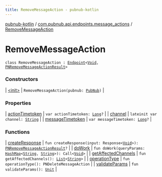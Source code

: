 ```yaml
---
title: RemoveMessageAction - pubnub-kotlin
---
```


[pubnub-kotlin](../../index.html) / [com.pubnub.api.endpoints.message_actions](../index.html) / [RemoveMessageAction](./index.html)

# RemoveMessageAction

`class RemoveMessageAction : `[`Endpoint`](../../com.pubnub.api/-endpoint/index.html)`<`[`Void`](https://docs.oracle.com/javase/6/docs/api/java/lang/Void.html)`, `[`PNRemoveMessageActionResult`](../../com.pubnub.api.models.consumer.message_actions/-p-n-remove-message-action-result/index.html)`>`

### Constructors

| [&lt;init&gt;](-init-.html) | `RemoveMessageAction(pubnub: `[`PubNub`](../../com.pubnub.api/-pub-nub/index.html)`)` |

### Properties

| [actionTimetoken](action-timetoken.html) | `var actionTimetoken: `[`Long`](https://kotlinlang.org/api/latest/jvm/stdlib/kotlin/-long/index.html)`?` |
| [channel](channel.html) | `lateinit var channel: `[`String`](https://kotlinlang.org/api/latest/jvm/stdlib/kotlin/-string/index.html) |
| [messageTimetoken](message-timetoken.html) | `var messageTimetoken: `[`Long`](https://kotlinlang.org/api/latest/jvm/stdlib/kotlin/-long/index.html)`?` |

### Functions

| [createResponse](create-response.html) | `fun createResponse(input: Response<`[`Void`](https://docs.oracle.com/javase/6/docs/api/java/lang/Void.html)`>): `[`PNRemoveMessageActionResult`](../../com.pubnub.api.models.consumer.message_actions/-p-n-remove-message-action-result/index.html)`?` |
| [doWork](do-work.html) | `fun doWork(queryParams: `[`HashMap`](https://docs.oracle.com/javase/6/docs/api/java/util/HashMap.html)`<`[`String`](https://kotlinlang.org/api/latest/jvm/stdlib/kotlin/-string/index.html)`, `[`String`](https://kotlinlang.org/api/latest/jvm/stdlib/kotlin/-string/index.html)`>): Call<`[`Void`](https://docs.oracle.com/javase/6/docs/api/java/lang/Void.html)`>` |
| [getAffectedChannels](get-affected-channels.html) | `fun getAffectedChannels(): `[`List`](https://kotlinlang.org/api/latest/jvm/stdlib/kotlin.collections/-list/index.html)`<`[`String`](https://kotlinlang.org/api/latest/jvm/stdlib/kotlin/-string/index.html)`>` |
| [operationType](operation-type.html) | `fun operationType(): PNDeleteMessageAction` |
| [validateParams](validate-params.html) | `fun validateParams(): `[`Unit`](https://kotlinlang.org/api/latest/jvm/stdlib/kotlin/-unit/index.html) |

